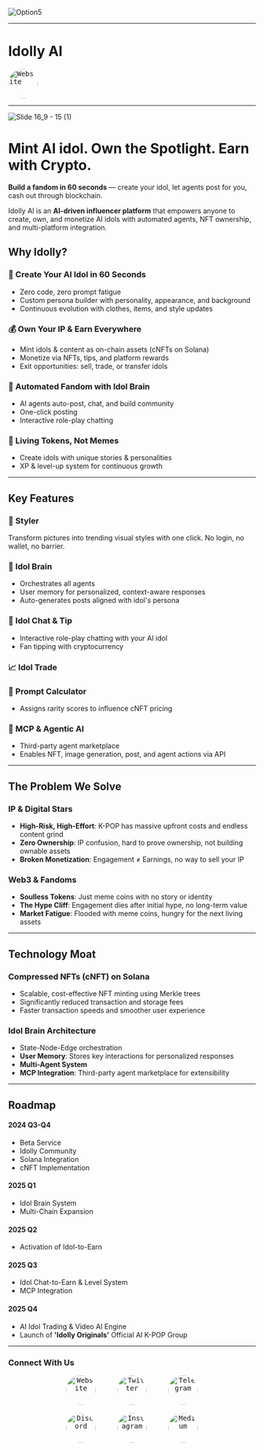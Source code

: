 ![Option5](https://github.com/user-attachments/assets/b63d5d77-8d85-4aaf-b05c-10dcffcedb70)

---

# Idolly AI

<a href="https://idolly.ai/home" style="text-decoration: none;">
  <kbd>
    <img src="https://github.com/user-attachments/assets/58a47e90-1fb1-43df-9959-9a2f4886f1f0" alt="Website" width="60" height="60" style="border-radius: 50%;">
  </kbd>
</a>

---

![Slide 16_9 - 15 (1)](https://github.com/user-attachments/assets/cd6a50b3-2803-4ead-8f0b-a316ed6e2aef)

# Mint AI idol. Own the Spotlight. Earn with Crypto.

**Build a fandom in 60 seconds** — create your idol, let agents post for you, cash out through blockchain.

Idolly AI is an **AI-driven influencer platform** that empowers anyone to create, own, and monetize AI idols with automated agents, NFT ownership, and multi-platform integration.

## Why Idolly?

### 🎯 Create Your AI Idol in 60 Seconds
- Zero code, zero prompt fatigue
- Custom persona builder with personality, appearance, and background
- Continuous evolution with clothes, items, and style updates

### 💰 Own Your IP & Earn Everywhere
- Mint idols & content as on-chain assets (cNFTs on Solana)
- Monetize via NFTs, tips, and platform rewards
- Exit opportunities: sell, trade, or transfer idols

### 🤖 Automated Fandom with Idol Brain
- AI agents auto-post, chat, and build community
- One-click posting
- Interactive role-play chatting

### 🌟 Living Tokens, Not Memes
- Create idols with unique stories & personalities
- XP & level-up system for continuous growth

---

## Key Features

### 🎨 Styler
Transform pictures into trending visual styles with one click. No login, no wallet, no barrier.

### 🧠 Idol Brain
- Orchestrates all agents 
- User memory for personalized, context-aware responses
- Auto-generates posts aligned with idol's persona

### 💬 Idol Chat & Tip
- Interactive role-play chatting with your AI idol
- Fan tipping with cryptocurrency

### 📈 Idol Trade

### 🧮 Prompt Calculator
- Assigns rarity scores to influence cNFT pricing

### 🔗 MCP & Agentic AI
- Third-party agent marketplace
- Enables NFT, image generation, post, and agent actions via API

---

## The Problem We Solve

### IP & Digital Stars
- **High-Risk, High-Effort**: K-POP has massive upfront costs and endless content grind
- **Zero Ownership**: IP confusion, hard to prove ownership, not building ownable assets
- **Broken Monetization**: Engagement ≠ Earnings, no way to sell your IP

### Web3 & Fandoms
- **Soulless Tokens**: Just meme coins with no story or identity
- **The Hype Cliff**: Engagement dies after initial hype, no long-term value
- **Market Fatigue**: Flooded with meme coins, hungry for the next living assets

---

## Technology Moat

### Compressed NFTs (cNFT) on Solana
- Scalable, cost-effective NFT minting using Merkle trees
- Significantly reduced transaction and storage fees
- Faster transaction speeds and smoother user experience

### Idol Brain Architecture
- State-Node-Edge orchestration
- **User Memory**: Stores key interactions for personalized responses
- **Multi-Agent System**
- **MCP Integration**: Third-party agent marketplace for extensibility

---

## Roadmap

#### **2024 Q3-Q4**
- Beta Service
- Idolly Community
- Solana Integration
- cNFT Implementation

#### **2025 Q1**
- Idol Brain System
- Multi-Chain Expansion

#### **2025 Q2**
- Activation of Idol-to-Earn

#### **2025 Q3**
- Idol Chat-to-Earn & Level System
- MCP Integration

#### **2025 Q4**
- AI Idol Trading & Video AI Engine
- Launch of **'Idolly Originals'** Official AI K-POP Group  

---

### Connect With Us

<p align="center">
  <a href="https://idolly.ai/home" style="text-decoration: none;">
    <kbd>
      <img src="https://github.com/user-attachments/assets/58a47e90-1fb1-43df-9959-9a2f4886f1f0" alt="Website" width="60" height="60" style="border-radius: 50%;">
    </kbd>
  </a>
  &nbsp;&nbsp;&nbsp;&nbsp;&nbsp;&nbsp;&nbsp;&nbsp;
  <a href="https://twitter.com/idolly_AI" style="text-decoration: none;">
    <kbd>
      <img src="https://github.com/user-attachments/assets/74d12075-c680-41d9-9d99-b4157983c79c" alt="Twitter" width="60" height="60" style="border-radius: 50%;">
    </kbd>
  </a>
  &nbsp;&nbsp;&nbsp;&nbsp;&nbsp;&nbsp;&nbsp;&nbsp;
  <a href="https://t.me/idollyai_official" style="text-decoration: none;">
    <kbd>
      <img src="https://github.com/user-attachments/assets/f06f7f40-b23b-4032-9c50-bcf040800135" alt="Telegram" width="60" height="60" style="border-radius: 50%;">
    </kbd>
  </a>
</p>

<p align="center">
  <a href="https://discord.gg/H3Msa8ZwVJ" style="text-decoration: none;">
    <kbd>
      <img src="https://github.com/user-attachments/assets/203f48ef-2bd1-4472-8a89-dcf82f508f67" alt="Discord" width="60" height="60" style="border-radius: 50%;">
    </kbd>
  </a>
  &nbsp;&nbsp;&nbsp;&nbsp;&nbsp;&nbsp;&nbsp;&nbsp;
  <a href="https://www.instagram.com/idolly.ai/" style="text-decoration: none;">
    <kbd>
      <img src="https://github.com/user-attachments/assets/adb11016-535b-4f47-a949-d59e3cc4fc95" alt="Instagram" width="60" height="60" style="border-radius: 50%;">
    </kbd>
  </a>
  &nbsp;&nbsp;&nbsp;&nbsp;&nbsp;&nbsp;&nbsp;&nbsp;
  <a href="https://medium.com/@idollymarketing" style="text-decoration: none;">
    <kbd>
      <img src="https://upload.wikimedia.org/wikipedia/commons/e/ec/Medium_logo_Monogram.svg" alt="Medium" width="60" height="60" style="border-radius: 50%;">
    </kbd>
  </a>
</p>
